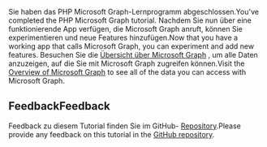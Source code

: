 <!-- markdownlint-disable MD002 MD041 -->

<span data-ttu-id="6c8c6-101">Sie haben das PHP Microsoft Graph-Lernprogramm abgeschlossen.</span><span class="sxs-lookup"><span data-stu-id="6c8c6-101">You've completed the PHP Microsoft Graph tutorial.</span></span> <span data-ttu-id="6c8c6-102">Nachdem Sie nun über eine funktionierende App verfügen, die Microsoft Graph anruft, können Sie experimentieren und neue Features hinzufügen.</span><span class="sxs-lookup"><span data-stu-id="6c8c6-102">Now that you have a working app that calls Microsoft Graph, you can experiment and add new features.</span></span> <span data-ttu-id="6c8c6-103">Besuchen Sie die [Übersicht über Microsoft Graph](/graph/overview) , um alle Daten anzuzeigen, auf die Sie mit Microsoft Graph zugreifen können.</span><span class="sxs-lookup"><span data-stu-id="6c8c6-103">Visit the [Overview of Microsoft Graph](/graph/overview) to see all of the data you can access with Microsoft Graph.</span></span>

## <a name="feedback"></a><span data-ttu-id="6c8c6-104">Feedback</span><span class="sxs-lookup"><span data-stu-id="6c8c6-104">Feedback</span></span>

<span data-ttu-id="6c8c6-105">Feedback zu diesem Tutorial finden Sie im GitHub- [Repository](https://github.com/microsoftgraph/msgraph-training-phpapp).</span><span class="sxs-lookup"><span data-stu-id="6c8c6-105">Please provide any feedback on this tutorial in the [GitHub repository](https://github.com/microsoftgraph/msgraph-training-phpapp).</span></span>